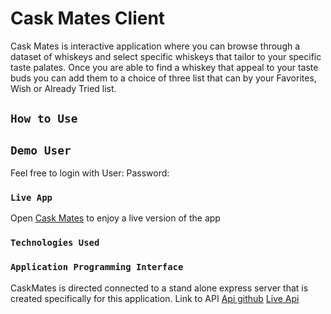 
# Cask Mates Client
Cask Mates is interactive application where you can browse through a dataset of whiskeys and select specific whiskeys that tailor to your specific taste palates. Once you are able to find a whiskey that appeal to your taste buds you can add them to a choice of three list that can by your Favorites, Wish or Already Tried list.


## `How to Use`

## `Demo User`
Feel free to login with 
User: 
Password:  
### `Live App`
Open [Cask Mates](https://robinkhiv-caskmate-app.now.sh/login) to enjoy a live version of the app

### `Technologies Used`


### `Application Programming Interface`
CaskMates is directed connected to a stand alone express server that is created specifically for this application.
Link to API
[Api github](https://github.com/RobinKhiv/Whis-Key-Server)
[Live Api](https://calm-anchorage-18074.herokuapp.com/api)

